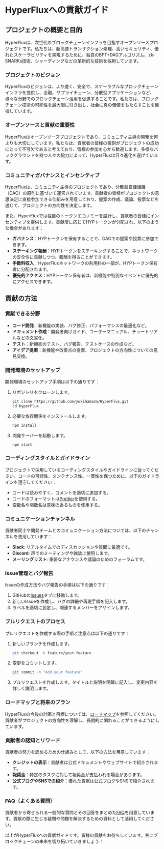 # HyperFluxへの貢献ガイド

## プロジェクトの概要と目的

HyperFluxは、次世代のブロックチェーンインフラを目指すオープンソースプロジェクトです。私たちは、超高速トランザクション処理、高いセキュリティ、優れたスケーラビリティを実現するために、独自のBFT+DAGアルゴリズム、zk-SNARKs技術、シャーディングなどの革新的な技術を採用しています。

### プロジェクトのビジョン

HyperFluxのビジョンは、より速く、安全で、スケーラブルなブロックチェーンインフラを提供し、金融、サプライチェーン、分散型アプリケーションなど、様々な分野でのブロックチェーン活用を促進することです。私たちは、ブロックチェーン技術の可能性を最大限に引き出し、社会に真の価値をもたらすことを目指しています。

### オープンソースと貢献の重要性

HyperFluxはオープンソースプロジェクトであり、コミュニティ主導の開発を何よりも大切にしています。私たちは、貢献者の皆様の役割がプロジェクトの成功にとって不可欠であると考えており、皆様の参加を心から歓迎します。多様なバックグラウンドを持つ人々の協力によって、HyperFluxは日々進化を遂げています。

### コミュニティガバナンスとインセンティブ

HyperFluxは、コミュニティ主導のプロジェクトであり、分散型自律組織（DAO）の原則に基づいて運営されています。貢献者の皆様がプロジェクトの意思決定に直接参加できる仕組みを用意しており、提案の作成、議論、投票などを通じて、プロジェクトの方向性を決定します。

また、HyperFluxでは独自のトークンエコノミーを設計し、貢献者の皆様にインセンティブを提供します。貢献度に応じてHYPトークンが分配され、以下のような機会があります：

- **ガバナンス**：HYPトークンを保有することで、DAOでの提案や投票に参加できます。
- **ステーキング報酬**：HYPトークンをステーキングすることで、ネットワークの安全性に貢献しつつ、報酬を得ることができます。
- **手数料収入**：HyperFluxネットワークの利用料の一部が、HYPトークン保有者に分配されます。
- **優先的アクセス**：HYPトークン保有者は、新機能や特別なイベントに優先的にアクセスできます。

## 貢献の方法

### 貢献できる分野

- **コード開発**：新機能の実装、バグ修正、パフォーマンスの最適化など。
- **ドキュメント作成**：開発者向けガイド、ユーザーマニュアル、チュートリアルなどの文書化。
- **テスト**：新機能のテスト、バグ報告、テストケースの作成など。
- **アイデア提案**：新機能や改善点の提案、プロジェクトの方向性についての意見交換。

### 開発環境のセットアップ

開発環境のセットアップ手順は以下の通りです：

1. リポジトリをクローンします。
    ```sh
    git clone https://github.com/yukihamada/HyperFlux.git
    cd HyperFlux
    ```

2. 必要な依存関係をインストールします。
    ```sh
    npm install
    ```

3. 開発サーバーを起動します。
    ```sh
    npm start
    ```

### コーディングスタイルとガイドライン

プロジェクトで採用しているコーディングスタイルやガイドラインに従ってください。コードの可読性、メンテナンス性、一貫性を保つために、以下のガイドラインを遵守してください：

- コードは読みやすく、コメントを適切に追加する。
- コードのフォーマットは[Prettier](https://prettier.io/)を使用する。
- 変数名や関数名は意味のあるものを使用する。

### コミュニケーションチャンネル

貢献者同士や開発チームとのコミュニケーション方法については、以下のチャンネルを使用しています：

- **Slack**: リアルタイムでのディスカッションや質問に最適です。
- **Discord**: 声でのミーティングや雑談に使用します。
- **メーリングリスト**: 重要なアナウンスや議論のためのフォーラムです。

### Issue管理とバグ報告

Issueの作成方法やバグ報告の手順は以下の通りです：

1. GitHubの[Issues](https://github.com/yukihamada/HyperFlux/issues)タブに移動します。
2. 新しいIssueを作成し、バグの詳細や再現手順を記入します。
3. ラベルを適切に設定し、関連するメンバーをアサインします。

### プルリクエストのプロセス

プルリクエストを作成する際の手順と注意点は以下の通りです：

1. 新しいブランチを作成します。
    ```sh
    git checkout -b feature/your-feature
    ```

2. 変更をコミットします。
    ```sh
    git commit -m "Add your feature"
    ```

3. プルリクエストを作成します。タイトルと説明を明確に記入し、変更内容を詳しく説明します。

### ロードマップと将来のプラン

HyperFluxの今後の計画と目標については、[ロードマップ](https://github.com/yukihamada/HyperFlux/wiki/Roadmap)を参照してください。貢献者がプロジェクトの方向性を理解し、長期的に関わることができるようにしています。

### 貢献者の認知とリワード

貢献者の努力を認めるための仕組みとして、以下の方法を用意しています：

- **クレジットの表示**：貢献者は公式ドキュメントやウェブサイトで紹介されます。
- **報奨金**：特定のタスクに対して報奨金が支払われる場合があります。
- **公式ブログやSNSでの紹介**：優れた貢献は公式ブログやSNSで紹介されます。

### FAQ（よくある質問）

貢献者から寄せられる一般的な質問とその回答をまとめた[FAQ](https://github.com/yukihamada/HyperFlux/wiki/FAQ)を用意しています。貢献の際に生じる疑問や問題を解決するための資料として活用してください。

以上がHyperFluxへの貢献ガイドです。皆様の貢献をお待ちしています。共にブロックチェーンの未来を切り拓いていきましょう！